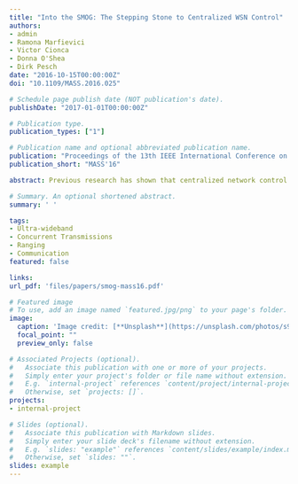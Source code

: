 ```yaml
---
title: "Into the SMOG: The Stepping Stone to Centralized WSN Control"
authors:
- admin
- Ramona Marfievici
- Victor Cionca
- Donna O'Shea
- Dirk Pesch
date: "2016-10-15T00:00:00Z"
doi: "10.1109/MASS.2016.025"

# Schedule page publish date (NOT publication's date).
publishDate: "2017-01-01T00:00:00Z"

# Publication type.
publication_types: ["1"]

# Publication name and optional abbreviated publication name.
publication: "Proceedings of the 13th IEEE International Conference on Mobile Ad-hoc and Sensor Systems (MASS), Brasilia (Brazil), October 2016."
publication_short: "MASS'16"

abstract: Previous research has shown that centralized network control in Wireless Sensor Networks (WSNs) can lead to improved network lifetime, benefit reliability, help to diagnose and localize network failures, assist network recovery, and lead to optimal routing and transmission scheduling. A stepping stone to centralized network control is to build and maintain a complete network topology model that scales and reacts to the network dynamics that occur in low-power wireless networks. We propose SMOG as a mechanism to build and maintain a centralized full network topology model using probabilistic data structures. Extensive analysis of the proposed approach in both simulation and two testbeds shows that SMOG can build a complete model of a WSN of over 100 nodes with 98% accuracy in less than four minutes. Our approach also offers fast recovery from heavy network interference, recovering model accuracy to 98% in less than two and a half minutes.

# Summary. An optional shortened abstract.
summary: ' '

tags:
- Ultra-wideband
- Concurrent Transmissions
- Ranging
- Communication
featured: false

links:
url_pdf: 'files/papers/smog-mass16.pdf'

# Featured image
# To use, add an image named `featured.jpg/png` to your page's folder. 
image:
  caption: 'Image credit: [**Unsplash**](https://unsplash.com/photos/s9CC2SKySJM)'
  focal_point: ""
  preview_only: false

# Associated Projects (optional).
#   Associate this publication with one or more of your projects.
#   Simply enter your project's folder or file name without extension.
#   E.g. `internal-project` references `content/project/internal-project/index.md`.
#   Otherwise, set `projects: []`.
projects:
- internal-project

# Slides (optional).
#   Associate this publication with Markdown slides.
#   Simply enter your slide deck's filename without extension.
#   E.g. `slides: "example"` references `content/slides/example/index.md`.
#   Otherwise, set `slides: ""`.
slides: example
---
```

